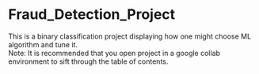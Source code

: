 # Fraud_Detection_Project
This is a binary classification project displaying how one might choose ML algorithm and tune it.<br>
Note: It is recommended that you open project in a google collab environment to sift through the table of contents.
